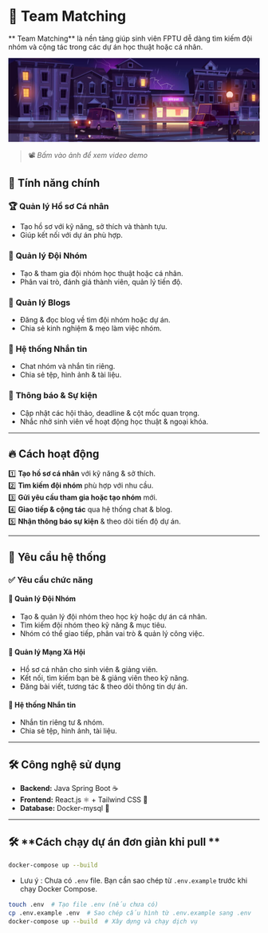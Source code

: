 # 🚀 Team Matching

** Team Matching** là nền tảng giúp sinh viên FPTU dễ dàng tìm kiếm đội nhóm và cộng tác trong các dự án học thuật hoặc cá nhân.

[![Xem video demo](assets/rainy-street-wet-weather-night-town-with-cars-going-along-illuminated-road-with-lampposts-crossroad_107791-4500.jpg)](https://github.com/Tr4nMorDev/Team-matching/assets/demo.mp4)

> 📽️ _Bấm vào ảnh để xem video demo_

## 🌟 Tính năng chính

### 🏆 **Quản lý Hồ sơ Cá nhân**

- Tạo hồ sơ với kỹ năng, sở thích và thành tựu.
- Giúp kết nối với dự án phù hợp.

### 👥 **Quản lý Đội Nhóm**

- Tạo & tham gia đội nhóm học thuật hoặc cá nhân.
- Phân vai trò, đánh giá thành viên, quản lý tiến độ.

### 📝 **Quản lý Blogs**

- Đăng & đọc blog về tìm đội nhóm hoặc dự án.
- Chia sẻ kinh nghiệm & mẹo làm việc nhóm.

### 💬 **Hệ thống Nhắn tin**

- Chat nhóm và nhắn tin riêng.
- Chia sẻ tệp, hình ảnh & tài liệu.

### 📅 **Thông báo & Sự kiện**

- Cập nhật các hội thảo, deadline & cột mốc quan trọng.
- Nhắc nhở sinh viên về hoạt động học thuật & ngoại khóa.

---

## 🔥 **Cách hoạt động**

1️⃣ **Tạo hồ sơ cá nhân** với kỹ năng & sở thích.  
2️⃣ **Tìm kiếm đội nhóm** phù hợp với nhu cầu.  
3️⃣ **Gửi yêu cầu tham gia hoặc tạo nhóm** mới.  
4️⃣ **Giao tiếp & cộng tác** qua hệ thống chat & blog.  
5️⃣ **Nhận thông báo sự kiện** & theo dõi tiến độ dự án.

---

## 🎯 **Yêu cầu hệ thống**

### ✅ **Yêu cầu chức năng**

#### 🔹 **Quản lý Đội Nhóm**

- Tạo & quản lý đội nhóm theo học kỳ hoặc dự án cá nhân.
- Tìm kiếm đội nhóm theo kỹ năng & mục tiêu.
- Nhóm có thể giao tiếp, phân vai trò & quản lý công việc.

#### 🔹 **Quản lý Mạng Xã Hội**

- Hồ sơ cá nhân cho sinh viên & giảng viên.
- Kết nối, tìm kiếm bạn bè & giảng viên theo kỹ năng.
- Đăng bài viết, tương tác & theo dõi thông tin dự án.

#### 🔹 **Hệ thống Nhắn tin**

- Nhắn tin riêng tư & nhóm.
- Chia sẻ tệp, hình ảnh, tài liệu.

---

## 🛠️ **Công nghệ sử dụng**

- **Backend:** Java Spring Boot ☕
- **Frontend:** React.js ⚛️ + Tailwind CSS 🎨
- **Database:** Docker-mysql 🐘

---

## 🛠️ **Cách chạy dự án đơn giản khi pull **

```bash
docker-compose up --build
```

- Lưu ý : Chưa có `.env` file. Bạn cần sao chép từ `.env.example` trước khi chạy Docker Compose.

```bash
touch .env  # Tạo file .env (nếu chưa có)
cp .env.example .env  # Sao chép cấu hình từ .env.example sang .env
docker-compose up --build  # Xây dựng và chạy dịch vụ
```
